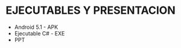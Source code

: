 <h1>EJECUTABLES Y PRESENTACION</h1>
<ul>
<li> Android 5.1 - APK</li>
<li> Ejecutable C# - EXE</li>
<li> PPT </li>
</ul>
